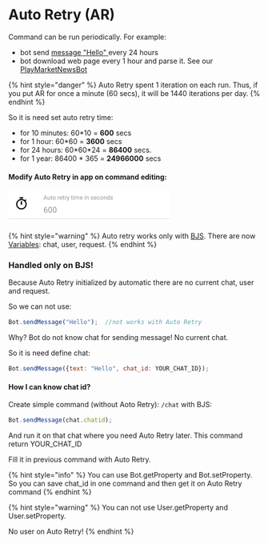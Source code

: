 # Auto Retry \(AR\)

Command can be run periodically. For example:

* bot send [message "Hello" ](https://help.bots.business/store/welcome-bot#good-morning-every-day)every 24 hours
* bot download web page every 1 hour and parse it. See our [PlayMarketNewsBot](https://telegram.me/PlayMarketNewsBot)

{% hint style="danger" %}
Auto Retry spent 1 iteration on each run. Thus, if you put AR for once a minute \(60 secs\), it will be 1440 iterations per day.
{% endhint %}

So it is need set auto retry time:

* for 10 minutes: 60\*10 = **600** secs
* for 1 hour: 60\*60 = **3600** secs
* for 24 hours: 60\*60\*24 = **86400** secs.
* for 1 year: 86400 \* 365 = **24966000** secs

#### Modify Auto Retry in app on command editing:

![Auto retry time can be modified on command editing](../.gitbook/assets/image%20%2834%29.png)



{% hint style="warning" %}
Auto retry works only with [BJS](https://help.bots.business/scenarios-and-bjs). There are now [Variables](https://help.bots.business/scenarios-and-bjs/variables): chat, user, request.
{% endhint %}

### Handled only on BJS!

Because Auto Retry initialized by automatic there are no current chat, user and request. 

So we can not use:

```javascript
Bot.sendMessage("Hello");  //not works with Auto Retry
```

Why? Bot do not know chat for sending message! No current chat.

So it is need define chat:

```javascript
Bot.sendMessage({text: "Hello", chat_id: YOUR_CHAT_ID});
```

#### How I can know chat id?

Create simple command \(without Aoto Retry\): `/chat` with BJS:

```javascript
Bot.sendMessage(chat.chatid);
```

And run it on that chat where you need Auto Retry later. This command return YOUR\_CHAT\_ID

Fill it in previous command with Auto Retry.



{% hint style="info" %}
You can use Bot.getProperty and Bot.setProperty. So you can save chat\_id in one command and then get it on Auto Retry command 
{% endhint %}

{% hint style="warning" %}
You can not use User.getProperty and User.setProperty. 

No user on Auto Retry!
{% endhint %}









